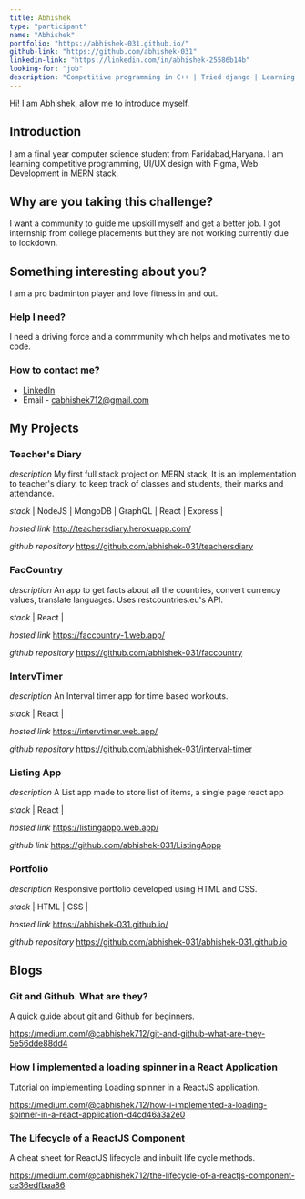 ```yaml
---
title: Abhishek
type: "participant"
name: "Abhishek"
portfolio: "https://abhishek-031.github.io/"
github-link: "https://github.com/abhishek-031"
linkedin-link: "https://linkedin.com/in/abhishek-25586b14b"
looking-for: "job"
description: "Competitive programming in C++ | Tried django | Learning MERN stack | UI/UX Design in Figma"
---
```


Hi! I am Abhishek, allow me to introduce myself.

## Introduction

I am a final year computer science student from Faridabad,Haryana. I am learning competitive programming, UI/UX design with Figma,
Web Development in MERN stack.

## Why are you taking this challenge?

I want a community to guide me upskill myself and get a better job. I got internship from college placements but they are not working currently
due to lockdown.

## Something interesting about you?

I am a pro badminton player and love fitness in and out.

### Help I need?

I need a driving force and a commmunity which helps and motivates me to code.

### How to contact me?

- [LinkedIn](https://www.linkedin.com/in/abhishek-25586b14b/)
- Email - cabhishek712@gmail.com

## My Projects

### Teacher's Diary

_description_ My first full stack project on MERN stack, It is an implementation to teacher's diary, to keep track of classes and students, their marks and attendance.

_stack_ | NodeJS | MongoDB | GraphQL | React | Express |

_hosted link_ http://teachersdiary.herokuapp.com/

_github repository_ https://github.com/abhishek-031/teachersdiary

### FacCountry

_description_ An app to get facts about all the countries, convert currency values, translate languages. Uses restcountries.eu's API.

_stack_ | React |

_hosted link_ https://faccountry-1.web.app/

_github repository_ https://github.com/abhishek-031/faccountry

### IntervTimer

_description_ An Interval timer app for time based workouts.

_stack_ | React |

_hosted link_ https://intervtimer.web.app/

_github repository_ https://github.com/abhishek-031/interval-timer


### Listing App

_description_ A List app made to store list of items, a single page react app

_stack_ | React |

_hosted link_ https://listingappp.web.app/

_github link_ https://github.com/abhishek-031/ListingAppp

### Portfolio

_description_ Responsive portfolio developed using HTML and CSS.

_stack_ | HTML | CSS |

_hosted link_ https://abhishek-031.github.io/

_github repository_ https://github.com/abhishek-031/abhishek-031.github.io

## Blogs

### Git and Github. What are they?

A quick guide about git and Github for beginners.

https://medium.com/@cabhishek712/git-and-github-what-are-they-5e56dde88dd4

### How I implemented a loading spinner in a React Application

Tutorial on implementing Loading spinner in a ReactJS application.

https://medium.com/@cabhishek712/how-i-implemented-a-loading-spinner-in-a-react-application-d4cd46a3a2e0

### The Lifecycle of a ReactJS Component

A cheat sheet for ReactJS lifecycle and inbuilt life cycle methods.

https://medium.com/@cabhishek712/the-lifecycle-of-a-reactjs-component-ce36edfbaa86
